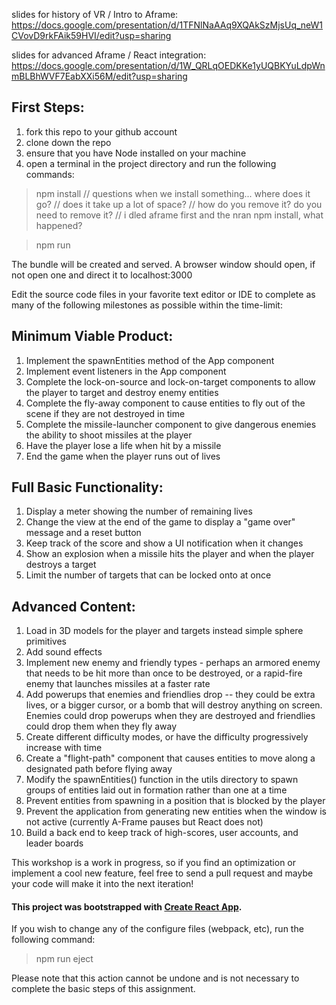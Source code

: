 slides for history of VR / Intro to Aframe:
https://docs.google.com/presentation/d/1TFNlNaAAq9XQAkSzMjsUq_neW1CVovD9rkFAik59HVI/edit?usp=sharing

slides for advanced Aframe / React integration:
https://docs.google.com/presentation/d/1W_QRLqOEDKKe1yUQBKYuLdpWnmBLBhWVF7EabXXi56M/edit?usp=sharing

## First Steps:

1. fork this repo to your github account
2. clone down the repo
3. ensure that you have Node installed on your machine
4. open a terminal in the project directory and run the following commands:

>npm install
// questions when we install something... where does it go?
// does it take up a lot of space?
// how do you remove it? do you need to remove it?
// i dled aframe first and the nran npm install, what happened?

>npm run

The bundle will be created and served. A browser window should open, if not open one and direct it to localhost:3000

Edit the source code files in your favorite text editor or IDE to complete as many of the following milestones as possible within the time-limit:

## Minimum Viable Product:
1. Implement the spawnEntities method of the App component
2. Implement event listeners in the App component
3. Complete the lock-on-source and lock-on-target components to allow the player to target and destroy enemy entities
4. Complete the fly-away component to cause entities  to fly out of the scene if they are not destroyed in time
5. Complete the missile-launcher component to give dangerous enemies the ability to shoot missiles at the player
6. Have the player lose a life when hit by a missile
7. End the game when the player runs out of lives


## Full Basic Functionality:

1. Display a meter showing the number of remaining lives
2. Change the view at the end of the game to display a "game over" message and a reset button
3. Keep track of the score and show a UI notification when it changes
4. Show an explosion when a missile hits the player and when the player destroys a target
5. Limit the number of targets that can be locked onto at once

## Advanced Content:
1. Load in 3D models for the player and targets instead simple sphere primitives
2. Add sound effects
3. Implement new enemy and friendly types - perhaps an armored enemy that needs to be hit more than once to be destroyed, or a rapid-fire enemy that launches missiles at a faster rate
4. Add powerups that enemies and friendlies drop -- they could be extra lives, or a bigger cursor, or a bomb that will destroy anything on screen. Enemies could drop powerups when they are destroyed and friendlies could drop them when they fly away
5. Create different difficulty modes, or have the difficulty progressively increase with time
6. Create a "flight-path" component that causes entities to move along a designated path before flying away
7. Modify the spawnEntities() function in the utils directory to spawn groups of entities laid out in formation rather than one at a time
8. Prevent entities from spawning in a position that is blocked by the player
9. Prevent the application from generating new entities when the window is not active (currently A-Frame pauses but React does not)
0. Build a back end to keep track of high-scores, user accounts, and leader boards

This workshop is a work in progress, so if you find an optimization or implement a cool new feature, feel free to send a pull request and maybe your code will make it into the next iteration!

#### This project was bootstrapped with [Create React App](https://github.com/facebookincubator/create-react-app).

If you wish to change any of the configure files (webpack, etc), run the following command:
>npm run eject

Please note that this action cannot be undone and is not necessary to complete the basic steps of this assignment.
